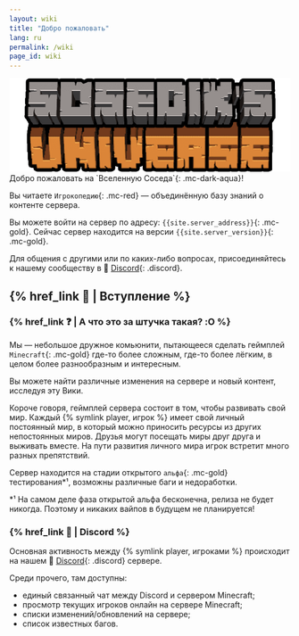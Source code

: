 ```yaml
---
layout: wiki
title: "Добро пожаловать"
lang: ru
permalink: /wiki
page_id: wiki
---
```


<img src="/assets/server_logo.png" draggable="false" alt="Лого сервера" class="server-logo">

<div markdown="1" class="welcome">
Добро пожаловать на `Вселенную Соседа`{: .mc-dark-aqua}!

Вы читаете `Игрокопедию`{: .mc-red} — объединённую базу знаний о контенте сервера.

Вы можете войти на сервер по адресу: `{{site.server_address}}`{: .mc-gold}. Сейчас сервер находится на версии `{{site.server_version}}`{: .mc-gold}.

Для общения с другими или по каких-либо вопросах, присоединяйтесь к нашему сообществу в 👾 [Discord]({{site.discord_invite}}){: .discord}.
</div>



## {% href_link 🔗 | Вступление %}

### {% href_link ❓ | А что это за штучка такая? :O %}
Мы — небольшое дружное комьюнити, пытающееся сделать геймплей `Minecraft`{: .mc-gold} где-то более сложным, где-то более лёгким, в целом более разнообразным и интересным.

Вы можете найти различные изменения на сервере и новый контент, исследуя эту Вики.

Короче говоря, геймплей сервера состоит в том, чтобы развивать свой мир. Каждый {% symlink player, игрок %} имеет свой личный постоянный мир, в который можно приносить ресурсы из других непостоянных миров. Друзья могут посещать миры друг друга и выживать вместе. На пути развития личного мира игрок встретит много разных препятствий.

Сервер находится на стадии открытого `альфа`{: .mc-gold} тестирования*¹, возможны различные баги и недоработки.

\*¹ На самом деле фаза открытой альфа бесконечна, релиза не будет никогда. Поэтому и никаких вайпов в будущем не планируется!



### {% href_link 👾 | Discord %}
Основная активность между {% symlink player, игроками %} происходит на нашем 👾 [Discord]({{site.discord_invite}}){: .discord} сервере.

Среди прочего, там доступны:
- единый связанный чат между Discord и сервером Minecraft;
- просмотр текущих игроков онлайн на сервере Minecraft;
- списки изменений/обновлений на сервере;
- список известных багов.
